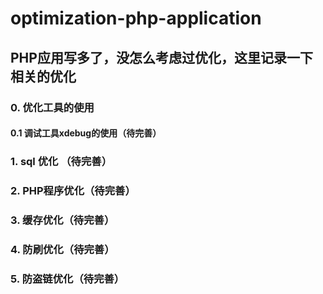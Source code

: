 # optimization-php-application

## PHP应用写多了，没怎么考虑过优化，这里记录一下相关的优化

### 0. 优化工具的使用
#### 0.1 调试工具xdebug的使用（待完善）
  

### 1. sql 优化 （待完善）

### 2. PHP程序优化（待完善）

### 3. 缓存优化（待完善）

### 4. 防刷优化（待完善）

### 5. 防盗链优化（待完善）


